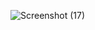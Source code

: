 
![Screenshot (17)](https://user-images.githubusercontent.com/85900239/131368900-ab63d5de-3638-4b3a-8a06-20d5d75698d4.png)
